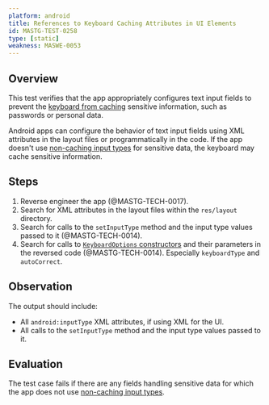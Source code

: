 ```yaml
---
platform: android
title: References to Keyboard Caching Attributes in UI Elements
id: MASTG-TEST-0258
type: [static]
weakness: MASWE-0053
---
```


## Overview

This test verifies that the app appropriately configures text input fields to prevent the [keyboard from caching](../../../Document/0x05d-Testing-Data-Storage.md#keyboard-cache) sensitive information, such as passwords or personal data.

Android apps can configure the behavior of text input fields using XML attributes in the layout files or programmatically in the code. If the app doesn't use [non-caching input types](../../../Document/0x05d-Testing-Data-Storage.md#non-caching-input-types) for sensitive data, the keyboard may cache sensitive information.

## Steps

1. Reverse engineer the app (@MASTG-TECH-0017).
2. Search for XML attributes in the layout files within the `res/layout` directory.
3. Search for calls to the `setInputType` method and the input type values passed to it (@MASTG-TECH-0014).
4. Search for calls to [`KeyboardOptions` constructors](https://developer.android.com/reference/kotlin/androidx/compose/foundation/text/KeyboardOptions#public-constructors_1) and their parameters in the reversed code (@MASTG-TECH-0014). Especially `keyboardType` and `autoCorrect`.

## Observation

The output should include:

- All `android:inputType` XML attributes, if using XML for the UI.
- All calls to the `setInputType` method and the input type values passed to it.

## Evaluation

The test case fails if there are any fields handling sensitive data for which the app does not use [non-caching input types](../../../Document/0x05d-Testing-Data-Storage.md#keyboard-cache).
